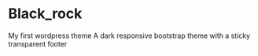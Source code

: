 # Black_rock
My first wordpress theme
A dark responsive bootstrap theme with a sticky transparent footer
